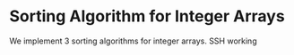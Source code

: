 # Sorting Algorithm for Integer Arrays
We implement 3 sorting algorithms for integer arrays.
SSH working
